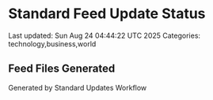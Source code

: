 # Standard Feed Update Status
Last updated: Sun Aug 24 04:44:22 UTC 2025
Categories: technology,business,world

## Feed Files Generated

Generated by Standard Updates Workflow
